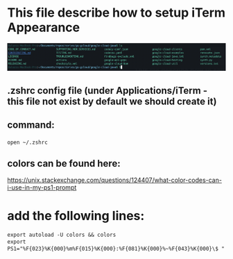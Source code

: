 # This file describe how to setup iTerm Appearance

![iTerm Appearance](iterm.png)

## .zshrc config file (under Applications/iTerm - this file not exist by default we should create it)

## command:
`open ~/.zshrc`

## colors can be found here: 
https://unix.stackexchange.com/questions/124407/what-color-codes-can-i-use-in-my-ps1-prompt

# add the following lines:
```
export autoload -U colors && colors
export PS1="%F{023}%K{000}%m%F{015}%K{000}:%F{081}%K{000}%~%F{043}%K{000}\$ "
```
